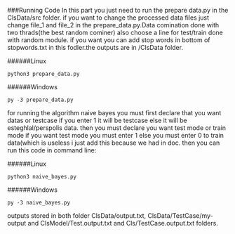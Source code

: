 ###Running Code
In this part you just need to run the prepare data.py in the ClsData/src folder. if you want to change the processed data files just change file_1 and file_2 in the prepare_data.py.Data comination done with two thrads(the best random cominer) also choose a line for test/train done with random module.
if you want you can add stop words in bottom of stopwords.txt in this fodler.the outputs are in /ClsData folder.

######Linux
    
    python3 prepare_data.py

######Windows

    py -3 prepare_data.py 

for running the algorithm naive bayes you must first declare that you want datas or testcase if you enter 1 it will be testcase else it will be esteghlal/perspolis data.
then you must declare you want test mode or train mode if you want test mode you must enter 1 else you must enter 0 to train data(which is useless i just add this because we had in doc.
then you can run this code in command line:

######Linux
    
    python3 naive_bayes.py

######Windows

    py -3 naive_bayes.py 

outputs stored in both folder ClsData/output.txt, ClsData/TestCase/my-output and ClsModel/Test.output.txt and Cls/TestCase.output.txt folders.
